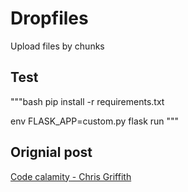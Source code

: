 # Dropfiles

Upload files by chunks

## Test
"""bash
pip install -r requirements.txt

env FLASK_APP=custom.py flask run
"""

## Orignial post

[Code calamity - Chris Griffith](https://codecalamity.com/uploading-large-files-by-chunking-featuring-python-flask-and-dropzone-js/)

